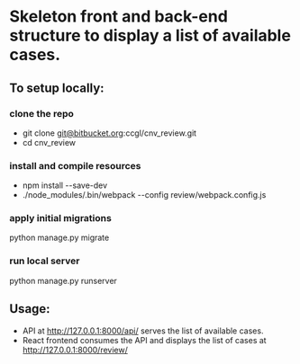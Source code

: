 # Skeleton front and back-end structure to display a list of available cases.

## To setup locally:

### clone the repo
* git clone git@bitbucket.org:ccgl/cnv_review.git
* cd cnv_review

### install and compile resources
* npm install --save-dev
* ./node_modules/.bin/webpack --config review/webpack.config.js

### apply initial migrations
python manage.py migrate

### run local server
python manage.py runserver


## Usage:
* API at http://127.0.0.1:8000/api/ serves the list of available cases.
* React frontend consumes the API and displays the list of cases at http://127.0.0.1:8000/review/